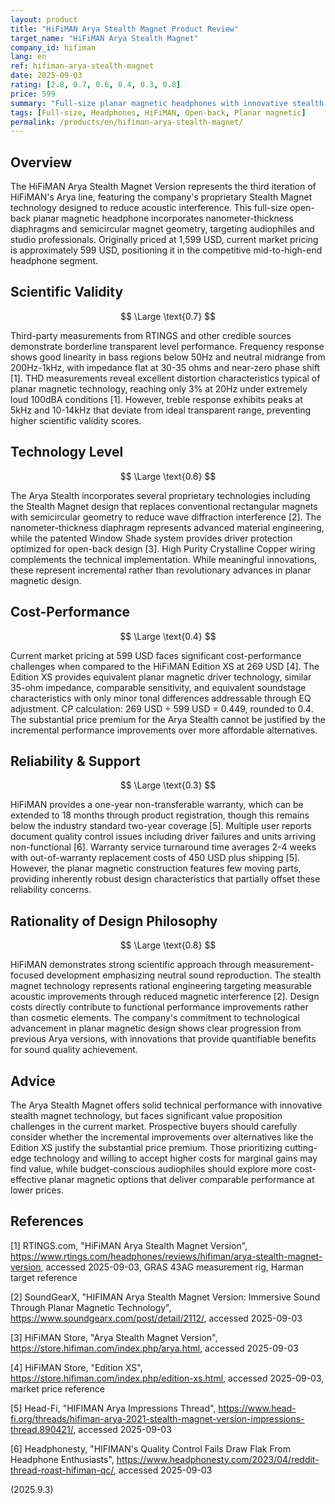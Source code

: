 ```yaml
---
layout: product
title: "HiFiMAN Arya Stealth Magnet Product Review"
target_name: "HiFiMAN Arya Stealth Magnet"
company_id: hifiman
lang: en
ref: hifiman-arya-stealth-magnet
date: 2025-09-03
rating: [2.8, 0.7, 0.6, 0.4, 0.3, 0.8]
price: 599
summary: "Full-size planar magnetic headphones with innovative stealth magnet technology, achieving good technical performance but facing significant cost-performance challenges against better-value alternatives."
tags: [Full-size, Headphones, HiFiMAN, Open-back, Planar magnetic]
permalink: /products/en/hifiman-arya-stealth-magnet/
---
```

## Overview

The HiFiMAN Arya Stealth Magnet Version represents the third iteration of HiFiMAN's Arya line, featuring the company's proprietary Stealth Magnet technology designed to reduce acoustic interference. This full-size open-back planar magnetic headphone incorporates nanometer-thickness diaphragms and semicircular magnet geometry, targeting audiophiles and studio professionals. Originally priced at 1,599 USD, current market pricing is approximately 599 USD, positioning it in the competitive mid-to-high-end headphone segment.

## Scientific Validity

$$ \Large \text{0.7} $$

Third-party measurements from RTINGS and other credible sources demonstrate borderline transparent level performance. Frequency response shows good linearity in bass regions below 50Hz and neutral midrange from 200Hz-1kHz, with impedance flat at 30-35 ohms and near-zero phase shift [1]. THD measurements reveal excellent distortion characteristics typical of planar magnetic technology, reaching only 3% at 20Hz under extremely loud 100dBA conditions [1]. However, treble response exhibits peaks at 5kHz and 10-14kHz that deviate from ideal transparent range, preventing higher scientific validity scores.

## Technology Level

$$ \Large \text{0.6} $$

The Arya Stealth incorporates several proprietary technologies including the Stealth Magnet design that replaces conventional rectangular magnets with semicircular geometry to reduce wave diffraction interference [2]. The nanometer-thickness diaphragm represents advanced material engineering, while the patented Window Shade system provides driver protection optimized for open-back design [3]. High Purity Crystalline Copper wiring complements the technical implementation. While meaningful innovations, these represent incremental rather than revolutionary advances in planar magnetic design.

## Cost-Performance

$$ \Large \text{0.4} $$

Current market pricing at 599 USD faces significant cost-performance challenges when compared to the HiFiMAN Edition XS at 269 USD [4]. The Edition XS provides equivalent planar magnetic driver technology, similar 35-ohm impedance, comparable sensitivity, and equivalent soundstage characteristics with only minor tonal differences addressable through EQ adjustment. CP calculation: 269 USD ÷ 599 USD = 0.449, rounded to 0.4. The substantial price premium for the Arya Stealth cannot be justified by the incremental performance improvements over more affordable alternatives.

## Reliability & Support

$$ \Large \text{0.3} $$

HiFiMAN provides a one-year non-transferable warranty, which can be extended to 18 months through product registration, though this remains below the industry standard two-year coverage [5]. Multiple user reports document quality control issues including driver failures and units arriving non-functional [6]. Warranty service turnaround time averages 2-4 weeks with out-of-warranty replacement costs of 450 USD plus shipping [5]. However, the planar magnetic construction features few moving parts, providing inherently robust design characteristics that partially offset these reliability concerns.

## Rationality of Design Philosophy

$$ \Large \text{0.8} $$

HiFiMAN demonstrates strong scientific approach through measurement-focused development emphasizing neutral sound reproduction. The stealth magnet technology represents rational engineering targeting measurable acoustic improvements through reduced magnetic interference [2]. Design costs directly contribute to functional performance improvements rather than cosmetic elements. The company's commitment to technological advancement in planar magnetic design shows clear progression from previous Arya versions, with innovations that provide quantifiable benefits for sound quality achievement.

## Advice

The Arya Stealth Magnet offers solid technical performance with innovative stealth magnet technology, but faces significant value proposition challenges in the current market. Prospective buyers should carefully consider whether the incremental improvements over alternatives like the Edition XS justify the substantial price premium. Those prioritizing cutting-edge technology and willing to accept higher costs for marginal gains may find value, while budget-conscious audiophiles should explore more cost-effective planar magnetic options that deliver comparable performance at lower prices.

## References

[1] RTINGS.com, "HiFiMAN Arya Stealth Magnet Version", https://www.rtings.com/headphones/reviews/hifiman/arya-stealth-magnet-version, accessed 2025-09-03, GRAS 43AG measurement rig, Harman target reference

[2] SoundGearX, "HIFIMAN Arya Stealth Magnet Version: Immersive Sound Through Planar Magnetic Technology", https://www.soundgearx.com/post/detail/2112/, accessed 2025-09-03

[3] HiFiMAN Store, "Arya Stealth Magnet Version", https://store.hifiman.com/index.php/arya.html, accessed 2025-09-03

[4] HiFiMAN Store, "Edition XS", https://store.hifiman.com/index.php/edition-xs.html, accessed 2025-09-03, market price reference

[5] Head-Fi, "HIFIMAN Arya Impressions Thread", https://www.head-fi.org/threads/hifiman-arya-2021-stealth-magnet-version-impressions-thread.890421/, accessed 2025-09-03

[6] Headphonesty, "HIFIMAN's Quality Control Fails Draw Flak From Headphone Enthusiasts", https://www.headphonesty.com/2023/04/reddit-thread-roast-hifiman-qc/, accessed 2025-09-03

(2025.9.3)